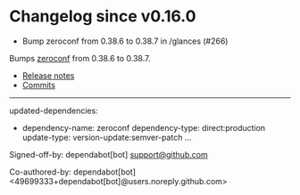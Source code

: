 # Changelog since v0.16.0
- Bump zeroconf from 0.38.6 to 0.38.7 in /glances (#266)

Bumps [zeroconf](https://github.com/jstasiak/python-zeroconf) from 0.38.6 to 0.38.7.
- [Release notes](https://github.com/jstasiak/python-zeroconf/releases)
- [Commits](https://github.com/jstasiak/python-zeroconf/compare/0.38.6...0.38.7)

---
updated-dependencies:
- dependency-name: zeroconf
  dependency-type: direct:production
  update-type: version-update:semver-patch
...

Signed-off-by: dependabot[bot] <support@github.com>

Co-authored-by: dependabot[bot] <49699333+dependabot[bot]@users.noreply.github.com> 
